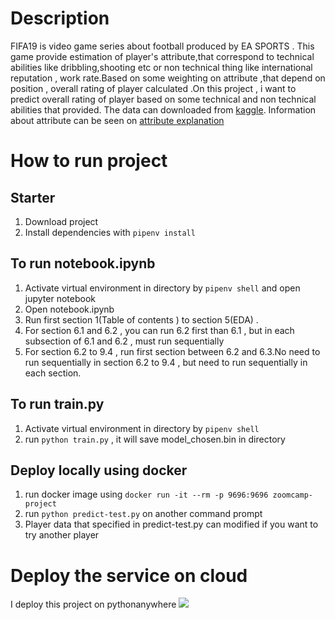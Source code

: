 # Description

FIFA19 is video game series about football produced by EA SPORTS .
This game provide estimation of player's attribute,that correspond 
to technical abilities  like dribbling,shooting etc or non technical
thing like international reputation , work rate.Based on some weighting
on attribute ,that depend on position , overall rating of player calculated 
.On this project , i want to predict overall rating of player based on some
technical and non technical abilities that provided. The data can downloaded from 
[kaggle](https://www.kaggle.com/karangadiya/fifa19). Information about attribute can be seen on 
[attribute explanation](https://fifauteam.com/fifa-19-attributes-guide/#22)

# How to run project

## Starter
1. Download project 
2. Install dependencies with `pipenv install` 

## To run notebook.ipynb
1. Activate virtual environment in directory by `pipenv shell` and open jupyter notebook
2. Open notebook.ipynb
3. Run first section 1(Table of contents ) to section 5(EDA) . 
4. For section 6.1 and 6.2 , you can run 6.2 first than 6.1 , but in each subsection of 6.1 and 6.2 , must run sequentially
5. For section 6.2 to 9.4 , run first section between 6.2 and 6.3.No need to run sequentially in section 6.2 to 9.4 , but need to run sequentially in each section.

## To run train.py
1. Activate virtual environment in directory by `pipenv shell`
2. run `python train.py` , it will save model_chosen.bin in directory

## Deploy locally using docker
1. run docker image using `docker run -it --rm -p 9696:9696 zoomcamp-project`
2. run `python predict-test.py` on another command prompt 
3. Player data that specified in predict-test.py can modified if you want to try another player 

# Deploy the service on cloud
I deploy this project on pythonanywhere
[![](https://res.cloudinary.com/marcomontalbano/image/upload/v1635820806/video_to_markdown/images/google-drive--1C0cyzeLFY09PNtOt9RTxw2DTkOS-4ys2-c05b58ac6eb4c4700831b2b3070cd403.jpg)](https://drive.google.com/file/d/1C0cyzeLFY09PNtOt9RTxw2DTkOS-4ys2/view?usp=sharing "")


